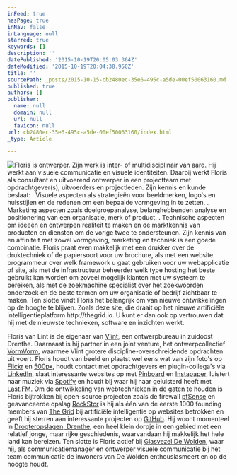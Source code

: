 ```yaml
---
inFeed: true
hasPage: true
inNav: false
inLanguage: null
starred: true
keywords: []
description: ''
datePublished: '2015-10-19T20:05:03.364Z'
dateModified: '2015-10-19T20:04:38.950Z'
title: ''
sourcePath: _posts/2015-10-15-cb2480ec-35e6-495c-a5de-00ef50063160.md
published: true
authors: []
publisher:
  name: null
  domain: null
  url: null
  favicon: null
url: cb2480ec-35e6-495c-a5de-00ef50063160/index.html
_type: Article

---
```

![Floris is ontwerper. Zijn werk is inter- of multidisciplinair van aard.  Hij werkt aan visuele communicatie en visuele identiteiten.   Daarbij werkt Floris als consultant en uitvoerend ontwerper in een projectteam met opdrachtgever(s), uitvoerders en projectleden. Zijn kennis en kunde beslaat: . Visuele aspecten als strategieën voor beeldmerken, logo's en huisstijlen en de redenen om een bepaalde vormgeving in te zetten. . Marketing aspecten zoals doelgroepanalyse, belanghebbenden analyse en positionering van een organisatie, merk of product. . Technische aspecten om ideeën en ontwerpen realiteit te maken en de marktkennis van producten en diensten om de vorige twee te ondersteunen.  Zijn kennis van en affiniteit met zowel vormgeving, marketing en techniek is een goede combinatie. Floris praat even makkelijk met een drukker over de druktechniek of de papiersoort voor uw brochure, als met een website programmeur over welk framework u gaat gebruiken voor uw webapplicatie of site, als met de infrastructuur beheerder welk type hosting  het beste gebruikt kan worden om zoveel mogelijk klanten met uw systeem te bereiken, als met de zoekmachine specialist over het zoekwoorden onderzoek en de beste termen om uw organisatie of bedrijf zichtbaar te maken.  Ten slotte vindt Floris het belangrijk om van nieuwe ontwikkelingen op de hoogte te blijven. Zoals deze site, die draait op het nieuwe artificiële intelligentieplatform http://thegrid.io.  U kunt er dan ook op vertrouwen dat hij met de nieuwste technieken, software en inzichten werkt.](https://the-grid-user-content.s3-us-west-2.amazonaws.com/7a00187b-8e88-4eea-9ea3-496db740e649.jpg)

Floris van Lint is de eigenaar van [Vlint][0], een ontwerpbureau in zuidoost Drenthe. Daarnaast is hij partner in een joint venture, het ontwerpcollectief [VormVorm][1], waarmee Vlint grotere discipline-overschreidende opdrachten uit voert.  Floris houdt van beeld en plaatst wel eens wat van zijn foto's op [Flickr][2] en [500px][3], houdt contact met opdrachtgevers en plugin-collega's via [LinkedIn][4], slaat interessante websites op met [Pinboard][5] en [Instapaper][6], luistert naar muziek via [Spotify][7] en houdt bij waar hij naar geluisterd heeft met [Last.FM][8].  Om de ontwikkeling van webtechnieken in de gaten te houden is Floris bijtrokken bij open-source projecten zoals de firewall [pfSense][9] en geavanceerde opslag [RockStor][10] is hij als één van de eerste 1000 founding members van [The Grid][11] bij artificiële intelligentie op websites betrokken en geeft hij sterren aan interessante projecten op [GitHub][12].  Hij woont momenteel in [Drogteropslagen, Drenthe][13], een heel klein dorpje in een gebied met een relatief jonge, maar rijke geschiedenis, waarvandaan hij makkelijk het hele land kan bereizen.  Ten slotte is Floris actief bij [Glasvezel De Wolden][14], waar hij, als communicatiemanager en ontwerper visuele communicatie bij het team communicatie de inwoners van De Wolden enthousiasmeert en op de hoogte houdt. 

[0]: http://vlint.nu/
[1]: http://www.vormvorm.nl/
[2]: http://flickr.com/iFloris
[3]: http://ifloris.500px.com/#/0
[4]: http://www.linkedin.com/in/fvanlint
[5]: http://pinboard.in/u:ifloris/public/
[6]: http://www.instapaper.com/
[7]: http://open.spotify.com/user/ifloris
[8]: http://www.last.fm/user/F70
[9]: https://app.thegrid.io/posts/fea90243-f2de-4558-af68-11343dd9ed5b/pfsense.org
[10]: https://app.thegrid.io/posts/fea90243-f2de-4558-af68-11343dd9ed5b/rockstor.com
[11]: https://app.thegrid.io/posts/fea90243-f2de-4558-af68-11343dd9ed5b/thegrid.io
[12]: https://github.com/iFloris?tab=activity
[13]: http://nl.wikipedia.org/wiki/Drogteropslagen
[14]: https://glasvezeldewolden.nl/